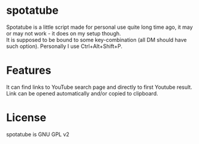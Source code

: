 # spotatube
Spotatube is a little script made for personal use quite long time ago, it
may or may not work - it does on my setup though.  
It is supposed to be bound to some key-combination (all DM should have such option).
Personally I use Ctrl+Alt+Shift+P.

# Features
It can find links to YouTube search page and directly to first Youtube result.
Link can be opened automatically and/or copied to clipboard.

# License
spotatube is GNU GPL v2
